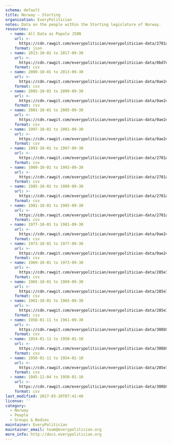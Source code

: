 ```yaml
---
schema: default
title: Norway — Storting
organization: EveryPolitician
notes: Data on the people within the Storting legislature of Norway.
resources:
  - name: All Data as Popolo JSON
    url: >-
      https://cdn.rawgit.com/everypolitician/everypolitician-data/2781a342d8e672d7697eff5d9d8ec2b635fa0b9f/data/Norway/Storting/ep-popolo-v1.0.json
    format: json
  - name: 2013-10-01 to 2017-09-30
    url: >-
      https://cdn.rawgit.com/everypolitician/everypolitician-data/0bd7cf2037bdae91520bd08026890ea486a96837/data/Norway/Storting/term-2013-2017.csv
    format: csv
  - name: 2009-10-01 to 2013-09-30
    url: >-
      https://cdn.rawgit.com/everypolitician/everypolitician-data/0ae241bde7592b08f0100d780990c57e42c43951/data/Norway/Storting/term-2009-2013.csv
    format: csv
  - name: 2005-10-01 to 2009-09-30
    url: >-
      https://cdn.rawgit.com/everypolitician/everypolitician-data/0ae241bde7592b08f0100d780990c57e42c43951/data/Norway/Storting/term-2005-2009.csv
    format: csv
  - name: 2001-10-01 to 2005-09-30
    url: >-
      https://cdn.rawgit.com/everypolitician/everypolitician-data/0ae241bde7592b08f0100d780990c57e42c43951/data/Norway/Storting/term-2001-2005.csv
    format: csv
  - name: 1997-10-01 to 2001-09-30
    url: >-
      https://cdn.rawgit.com/everypolitician/everypolitician-data/0ae241bde7592b08f0100d780990c57e42c43951/data/Norway/Storting/term-1997-2001.csv
    format: csv
  - name: 1993-10-01 to 1997-09-30
    url: >-
      https://cdn.rawgit.com/everypolitician/everypolitician-data/2781a342d8e672d7697eff5d9d8ec2b635fa0b9f/data/Norway/Storting/term-1993-97.csv
    format: csv
  - name: 1989-10-01 to 1993-09-30
    url: >-
      https://cdn.rawgit.com/everypolitician/everypolitician-data/2781a342d8e672d7697eff5d9d8ec2b635fa0b9f/data/Norway/Storting/term-1989-93.csv
    format: csv
  - name: 1985-10-01 to 1989-09-30
    url: >-
      https://cdn.rawgit.com/everypolitician/everypolitician-data/2781a342d8e672d7697eff5d9d8ec2b635fa0b9f/data/Norway/Storting/term-1985-89.csv
    format: csv
  - name: 1981-10-01 to 1985-09-30
    url: >-
      https://cdn.rawgit.com/everypolitician/everypolitician-data/2781a342d8e672d7697eff5d9d8ec2b635fa0b9f/data/Norway/Storting/term-1981-85.csv
    format: csv
  - name: 1977-10-01 to 1981-09-30
    url: >-
      https://cdn.rawgit.com/everypolitician/everypolitician-data/0ae241bde7592b08f0100d780990c57e42c43951/data/Norway/Storting/term-1977-81.csv
    format: csv
  - name: 1973-10-01 to 1977-09-30
    url: >-
      https://cdn.rawgit.com/everypolitician/everypolitician-data/0ae241bde7592b08f0100d780990c57e42c43951/data/Norway/Storting/term-1973-77.csv
    format: csv
  - name: 1969-10-01 to 1973-09-30
    url: >-
      https://cdn.rawgit.com/everypolitician/everypolitician-data/285e7757ba52b78550917c805ce2705cec1d7913/data/Norway/Storting/term-1969-73.csv
    format: csv
  - name: 1965-10-01 to 1969-09-30
    url: >-
      https://cdn.rawgit.com/everypolitician/everypolitician-data/285e7757ba52b78550917c805ce2705cec1d7913/data/Norway/Storting/term-1965-69.csv
    format: csv
  - name: 1961-10-01 to 1965-09-30
    url: >-
      https://cdn.rawgit.com/everypolitician/everypolitician-data/285e7757ba52b78550917c805ce2705cec1d7913/data/Norway/Storting/term-1961-65.csv
    format: csv
  - name: 1958-01-11 to 1961-09-30
    url: >-
      https://cdn.rawgit.com/everypolitician/everypolitician-data/308b9d3f9cbf1141e402192f6c99ea4eb22dcdc5/data/Norway/Storting/term-1958-61.csv
    format: csv
  - name: 1954-01-11 to 1958-01-10
    url: >-
      https://cdn.rawgit.com/everypolitician/everypolitician-data/308b9d3f9cbf1141e402192f6c99ea4eb22dcdc5/data/Norway/Storting/term-1954-57.csv
    format: csv
  - name: 1950-01-11 to 1954-01-10
    url: >-
      https://cdn.rawgit.com/everypolitician/everypolitician-data/285e7757ba52b78550917c805ce2705cec1d7913/data/Norway/Storting/term-1950-53.csv
    format: csv
  - name: 1945-12-04 to 1950-01-10
    url: >-
      https://cdn.rawgit.com/everypolitician/everypolitician-data/308b9d3f9cbf1141e402192f6c99ea4eb22dcdc5/data/Norway/Storting/term-1945-49.csv
    format: csv
last_modified: 2017-03-20T07:41:40
license: ''
category:
  - Norway
  - People
  - Groups & Bodies
maintainer: EveryPolitician
maintainer_email: team@everypolitician.org
more_info: http://docs.everypolitician.org
---
```

